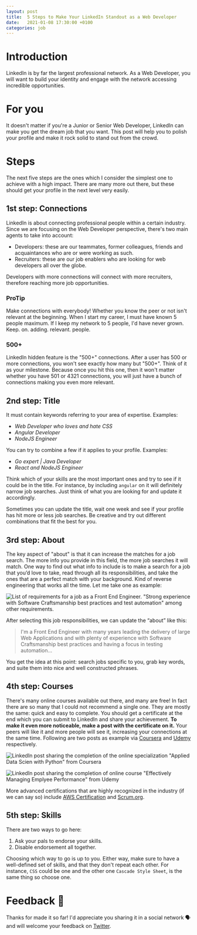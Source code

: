 ```yaml
---
layout: post
title:  5 Steps to Make Your LinkedIn Standout as a Web Developer
date:   2021-01-08 17:30:00 +0100
categories: job
---
```

# Introduction
LinkedIn is by far the largest professional network.
As a Web Developer, you will want to build your identity and engage with the network accessing incredible opportunities.

# For you
It doesn't matter if you're a Junior or Senior Web Developer, LinkedIn can make you get the dream job that you want.
This post will help you to polish your profile and make it rock solid to stand out from the crowd.

# Steps
The next five steps are the ones which I consider the simplest one to achieve with a high impact.
There are many more out there, but these should get your profile in the next level very easily.

## 1st step: Connections
LinkedIn is about connecting professional people within a certain industry.
Since we are focusing on the Web Developer perspective, there's two main agents to take into account:
 - Developers: these are our teammates, former colleagues, friends and acquaintances who are or were working as such.
 - Recruiters: these are our job enablers who are looking for web developers all over the globe.

Developers with more connections will connect with more recruiters, therefore reaching more job opportunities.

### ProTip
Make connections with everybody!
Whether you know the peer or not isn't relevant at the beginning.
When I start my career, I must have known 5 people maximum.
If I keep my network to 5 people, I'd have never grown.
Keep. on. adding. relevant. people.

### 500+
LinkedIn hidden feature is the "500+" connections.
After a user has 500 or more connections, you won't see exactly how many but "500+".
Think of it as your milestone.
Because once you hit this one, then it won't matter whether you have 501 or 4321 connections, you will just have a bunch of connections making you even more relevant.

## 2nd step: Title
It must contain keywords referring to your area of expertise. Examples:
 - _Web Developer who loves and hate CSS_
 - _Angular Developer_
 - _NodeJS Engineer_

You can try to combine a few if it applies to your profile. Examples:
 - _Go expert | Java Developer_
 - _React and NodeJS Engineer_

Think which of your skills are the most important ones and try to see if it could be in the title.
For instance, by including `angular` on it will definitely narrow job searches.
Just think of what you are looking for and update it accordingly.

Sometimes you can update the title, wait one week and see if your profile has hit more or less job searches.
Be creative and try out different combinations that fit the best for you.

## 3rd step: About
The key aspect of "about" is that it can increase the matches for a job search.
The more info you provide in this field, the more job searches it will match.
One way to find out what info to include is to make a search for a job that you’d love to take, read through all its responsibilities, and take the ones that are a perfect match with your background.
Kind of reverse engineering that works all the time. Let me take one as example:

![List of requirements for a job as a Front End Engineer. "Strong experience with Software Craftsmanship best practices and test automation" among other requirements.](https://cdn-images-1.medium.com/max/1600/1*RyU3N4lJyyJ5aDIRkANfgQ.png)

After selecting this job responsibilities, we can update the “about” like this:

> I'm a Front End Engineer with many years leading the delivery of large Web Applications and with plenty of experience with Software Craftsmanship best practices and having a focus in testing automation…

You get the idea at this point: search jobs specific to you, grab key words, and suite them into nice and well constructed phrases.

## 4th step: Courses
There's many online courses available out there, and many are free!
In fact there are so many that I could not recommend a single one.
They are mostly the same: quick and easy to complete.
You should get a certificate at the end which you can submit to LinkedIn and share your achievement.
**To make it even more noticeable, make a post with the certificate on it.**
Your peers will like it and more people will see it, increasing your connections at the same time.
Following are two posts as example via [Coursera](https://www.coursera.org) and [Udemy](https://www.udemy.com) respectively.

![LinkedIn post sharing the completion of the online specialization "Applied Data Scien with Python" from Coursera](https://cdn-images-1.medium.com/max/1600/1*bXBpYGMoj_w_adbpMgE83Q.png)

![LinkedIn post sharing the completion of online course "Effectively Managing Emplyee Performance" from Udemy](https://cdn-images-1.medium.com/max/1600/1*KCyXZ47CP1UpEpHyrhpBYw.png)

More advanced certifications that are highly recognized in the industry (if we can say so) include [AWS Certification](https://aws.amazon.com/certification/) and [Scrum.org](https://www.scrum.org).

## 5th step: Skills
There are two ways to go here: 
 1. Ask your pals to endorse your skills.
 2. Disable endorsement all together.

Choosing which way to go is up to you.
Either way, make sure to have a well-defined set of skills, and that they don't repeat each other.
For instance, `CSS` could be one and the other one `Cascade Style Sheet`, is the same thing so choose one.

# Feedback 🙏
Thanks for made it so far! I'd appreciate you sharing it in a social network 🗣 and will welcome your feedback on [Twitter](https://twitter.com/delucioux).
